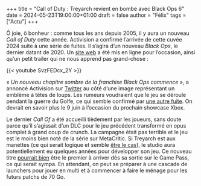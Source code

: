 +++
title = "Call of Duty : Treyarch revient en bombe avec Black Ops 6"
date = 2024-05-23T19:00:00+01:00
draft = false
author = "Félix"
tags = ["Actu"]
+++ 

Ô joie, ô bonheur : comme tous les ans depuis 2005, il y aura un nouveau *Call of Duty* cette année. Activision a confirmé l’arrivée de cette cuvée 2024 suite à une série de fuites. Il s’agira d’un nouveau *Black Ops*, le dernier datant de 2020. Un [site web](https://thetruthlies.com) a été mis en ligne pour l’occasion, ainsi qu’un petit trailer qui ne nous apprend pas grand-chose :

{{< youtube SvzFEDcx_2Y >}} 

« *Un nouveau chapitre sombre de la franchise Black Ops commence* », a annoncé Activision sur [Twitter](https://twitter.com/CallofDuty/status/1793635518648836544) au côté d’une image représentant un emblème à têtes de loups. Les rumeurs voudraient que le jeu se déroule pendant la guerre du Golfe, ce qui semble confirmé par [une autre fuite](https://twitter.com/charlieINTEL/status/1793636471553036712?t=w9F6focaNh2Rc7k_9Rm8eg). On devrait en savoir plus le 9 juin à l’occasion du prochain showcase Xbox.

Le dernier *Call Of* a été accueilli tièdement par les joueurs, sans doute parce qu’il s’agissait d’un DLC pour le jeu précédent transformé en opus complet à grand coup de crunch. La campagne était pas terrible et le jeu est le moins bien noté de la série sur MetaCritic. Si Treyarch est aux manettes (ce qui serait logique et semble [être le cas](https://www.ign.com/articles/call-of-duty-black-ops-6-pretty-much-confirmed-after-treyarch-acknowledges-sally-pistols-discovery-in-warzone)), le studio aura potentiellement eu quelques années pour développer son jeu. Ce nouveau titre [pourrait bien](https://nostick.fr/articles/2024/mai/1805-vrac-de-la-semaine/) être le premier à arriver dès sa sortie sur le Game Pass, ce qui serait sympa. En attendant, on peut se préparer à une cascade de launchers pour jouer en multi et à commencer à faire le ménage pour les futurs patchs de 70 Go.  